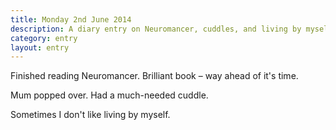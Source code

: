 ```yaml
---
title: Monday 2nd June 2014
description: A diary entry on Neuromancer, cuddles, and living by myself
category: entry
layout: entry
---
```


Finished reading Neuromancer. Brilliant book – way ahead of it's time.

Mum popped over. Had a much-needed cuddle.

Sometimes I don't like living by myself.

